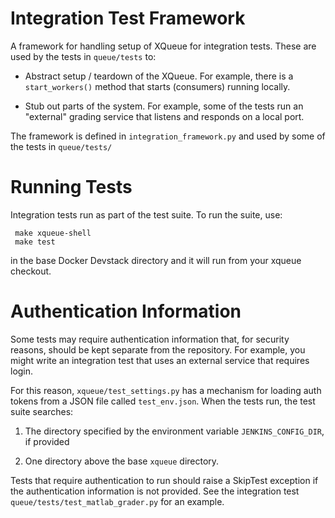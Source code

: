 # Integration Test Framework

A framework for handling setup of XQueue for integration tests.  These
are used by the tests in `queue/tests` to:

* Abstract setup / teardown of the XQueue.  For example, there is a 
`start_workers()` method that starts (consumers) running locally.

* Stub out parts of the system.  For example, some of the tests run an "external"
grading service that listens and responds on a local port.

The framework is defined in `integration_framework.py` and used
by some of the tests in `queue/tests/`

# Running Tests

Integration tests run as part of the test suite.  To run the suite,
use:

     make xqueue-shell
     make test

in the base Docker Devstack directory and it will run from your xqueue checkout.

# Authentication Information

Some tests may require authentication information that, for security reasons,
should be kept separate from the repository.  For example, you might write
an integration test that uses an external service that requires login.

For this reason, `xqueue/test_settings.py` has a mechanism for loading
auth tokens from a JSON file called `test_env.json`.  When the tests run,
the test suite searches:

1. The directory specified by the environment variable `JENKINS_CONFIG_DIR`,
if provided

2. One directory above the base `xqueue` directory.

Tests that require authentication to run should raise a SkipTest exception
if the authentication information is not provided.  See the integration test 
`queue/tests/test_matlab_grader.py` for an example.
